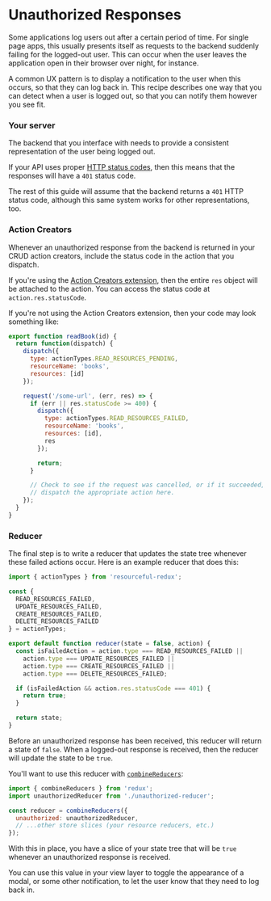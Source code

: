 # Unauthorized Responses

Some applications log users out after a certain period of time. For single page
apps, this usually presents itself as requests to the backend suddenly failing
for the logged-out user. This can occur when the user leaves the application
open in their browser over night, for instance.

A common UX pattern is to display a notification to the user when this occurs,
so that they can log back in. This recipe describes one way that you can detect
when a user is logged out, so that you can notify them however you see fit.

### Your server

The backend that you interface with needs to provide a consistent representation
of the user being logged out.

If your API uses proper
[HTTP status codes](https://en.wikipedia.org/wiki/List_of_HTTP_status_codes),
then this means that the responses will have a `401` status code.

The rest of this guide will assume that the backend returns a `401` HTTP status
code, although this same system works for other representations, too.

### Action Creators

Whenever an unauthorized response from the backend is returned in your CRUD
action creators, include the status code in the action that you dispatch.

If you're using the [Action Creators extension](/docs/extensions/action-creators.md),
then the entire `res` object will be attached to the action. You can access the
status code at `action.res.statusCode`.

If you're not using the Action Creators extension, then your code may look
something like:

```js
export function readBook(id) {
  return function(dispatch) {
    dispatch({
      type: actionTypes.READ_RESOURCES_PENDING,
      resourceName: 'books',
      resources: [id]
    });

    request('/some-url', (err, res) => {
      if (err || res.statusCode >= 400) {
        dispatch({
          type: actionTypes.READ_RESOURCES_FAILED,
          resourceName: 'books',
          resources: [id],
          res
        });

        return;
      }

      // Check to see if the request was cancelled, or if it succeeded, then
      // dispatch the appropriate action here.
    });
  }
}

```

### Reducer

The final step is to write a reducer that updates the state tree whenever
these failed actions occur. Here is an example reducer that does this:

```js
import { actionTypes } from 'resourceful-redux';

const {
  READ_RESOURCES_FAILED,
  UPDATE_RESOURCES_FAILED,
  CREATE_RESOURCES_FAILED,
  DELETE_RESOURCES_FAILED
} = actionTypes;

export default function reducer(state = false, action) {
  const isFailedAction = action.type === READ_RESOURCES_FAILED ||
    action.type === UPDATE_RESOURCES_FAILED ||
    action.type === CREATE_RESOURCES_FAILED ||
    action.type === DELETE_RESOURCES_FAILED;

  if (isFailedAction && action.res.statusCode === 401) {
    return true;
  }

  return state;
}
```

Before an unauthorized response has been received, this reducer will return
a state of `false`.  When a logged-out response is received, then the reducer
will update the state to be `true`.

You'll want to use this reducer with
[`combineReducers`](http://redux.js.org/docs/api/combineReducers.html):

```js
import { combineReducers } from 'redux';
import unauthorizedReducer from './unauthorized-reducer';

const reducer = combineReducers({
  unauthorized: unauthorizedReducer,
  // ...other store slices (your resource reducers, etc.)
});
```

With this in place, you have a slice of your state tree that will be `true`
whenever an unauthorized response is received.

You can use this value in your view layer to toggle the appearance of a modal,
or some other notification, to let the user know that they need to log back in.
